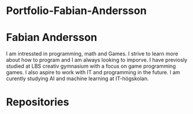 # Portfolio-Fabian-Andersson

# Fabian Andersson
I am intressted in programming, math and Games. I strive to learn more about how to program and I am always looking to imporve. I have previosly studied at LBS creativ gymnasium with a focus on game programming games. I also aspire to work with IT and programming in the future. I am curently studying AI and machine learning at IT-högskolan.


# Repositories
